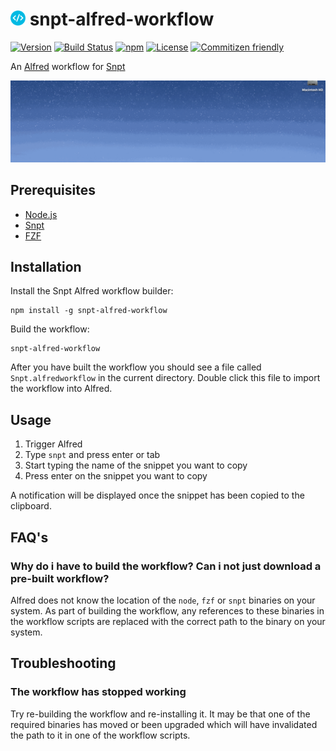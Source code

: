 # <img src="src/icon.png" height="24"> snpt-alfred-workflow

[![Version](https://img.shields.io/npm/v/snpt-alfred-workflow.svg?style=flat-square)](https://www.npmjs.com/package/snpt-alfred-workflow)
[![Build Status](https://img.shields.io/travis/mike182uk/snpt-alfred-workflow.svg?style=flat-square)](http://travis-ci.org/mike182uk/snpt-alfred-workflow)
[![npm](https://img.shields.io/npm/dm/snpt-alfred-workflow.svg?style=flat-square)](https://www.npmjs.com/package/snpt-alfred-workflow)
[![License](https://img.shields.io/github/license/mike182uk/snpt-alfred-workflow.svg?style=flat-square)](https://www.npmjs.com/package/snpt-alfred-workflow)
[![Commitizen friendly](https://img.shields.io/badge/commitizen-friendly-brightgreen.svg?style=flat-square)](http://commitizen.github.io/cz-cli/)

An [Alfred](https://www.alfredapp.com/) workflow for [Snpt](https://github.com/mike182uk/snpt)

![](example.gif)

## Prerequisites

- [Node.js](https://nodejs.org/en/)
- [Snpt](https://github.com/mike182uk/snpt)
- [FZF](https://github.com/junegunn/fzf)

## Installation

Install the Snpt Alfred workflow builder:

```
npm install -g snpt-alfred-workflow
```

Build the workflow:

```
snpt-alfred-workflow
```

After you have built the workflow you should see a file called `Snpt.alfredworkflow` in the current directory. Double click this file to import the workflow into Alfred.

## Usage

1. Trigger Alfred
2. Type `snpt` and press enter or tab
3. Start typing the name of the snippet you want to copy
4. Press enter on the snippet you want to copy

A notification will be displayed once the snippet has been copied to the clipboard.

## FAQ's

### Why do i have to build the workflow? Can i not just download a pre-built workflow?

Alfred does not know the location of the `node`, `fzf` or `snpt` binaries on your system. As part of building the workflow, any references to these binaries in the workflow scripts are replaced with the correct path to the binary on your system.

## Troubleshooting

### The workflow has stopped working

Try re-building the workflow and re-installing it. It may be that one of the required binaries has moved or been upgraded which will have invalidated the path to it in one of the workflow scripts.
